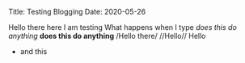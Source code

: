 Title: Testing Blogging
Date: 2020-05-26

Hello there here I am testing
What happens when I type
*does this do anything*
**does this do anything**
/Hello there/
//Hello//
Hello
- and this
